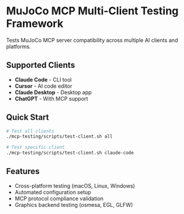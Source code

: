 # MuJoCo MCP Multi-Client Testing Framework

Tests MuJoCo MCP server compatibility across multiple AI clients and platforms.

## Supported Clients
- **Claude Code** - CLI tool
- **Cursor** - AI code editor  
- **Claude Desktop** - Desktop app
- **ChatGPT** - With MCP support

## Quick Start
```bash
# Test all clients
./mcp-testing/scripts/test-client.sh all

# Test specific client
./mcp-testing/scripts/test-client.sh claude-code
```

## Features
- Cross-platform testing (macOS, Linux, Windows)
- Automated configuration setup
- MCP protocol compliance validation
- Graphics backend testing (osmesa, EGL, GLFW)
